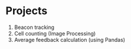 # Projects
  1. Beacon tracking
  2. Cell counting (Image Processing)
  3. Average feedback calculation (using Pandas)

